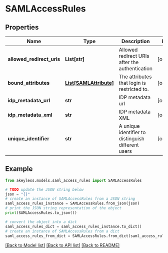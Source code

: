 # SAMLAccessRules


## Properties

Name | Type | Description | Notes
------------ | ------------- | ------------- | -------------
**allowed_redirect_uris** | **List[str]** | Allowed redirect URIs after the authentication | [optional] 
**bound_attributes** | [**List[SAMLAttribute]**](SAMLAttribute.md) | The attributes that login is restricted to. | [optional] 
**idp_metadata_url** | **str** | IDP metadata url | [optional] 
**idp_metadata_xml** | **str** | IDP metadata XML | [optional] 
**unique_identifier** | **str** | A unique identifier to distinguish different users | [optional] 

## Example

```python
from akeyless.models.saml_access_rules import SAMLAccessRules

# TODO update the JSON string below
json = "{}"
# create an instance of SAMLAccessRules from a JSON string
saml_access_rules_instance = SAMLAccessRules.from_json(json)
# print the JSON string representation of the object
print(SAMLAccessRules.to_json())

# convert the object into a dict
saml_access_rules_dict = saml_access_rules_instance.to_dict()
# create an instance of SAMLAccessRules from a dict
saml_access_rules_from_dict = SAMLAccessRules.from_dict(saml_access_rules_dict)
```
[[Back to Model list]](../README.md#documentation-for-models) [[Back to API list]](../README.md#documentation-for-api-endpoints) [[Back to README]](../README.md)


